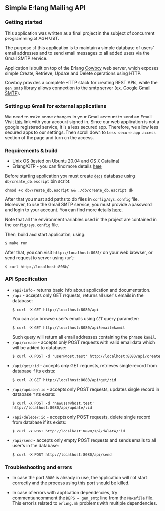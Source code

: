 ## Simple Erlang Mailing API

### Getting started

This application was written as a final project in the subject of concurrent programming at AGH UST.

The purpose of this application is to maintain a simple database of users' email addresses and to send email messages to all added users via the Gmail SMTP service.

Application is built on top of the Erlang [Cowboy](https://ninenines.eu/docs/en/cowboy/2.8/guide/) web server, which exposes simple Create, Retrieve, Update and Delete operations using HTTP.

Cowboy provides a complete HTTP stack for creating REST APIs, while the [`gen_smtp`](https://github.com/gen-smtp/gen_smtp) library allows connection to the smtp server (ex. [Google Gmail SMTP](https://support.google.com/a/answer/2956491?hl=pl)).

### Setting up Gmail for external applications

We need to make some changes in your Gmail account to send an Email. Visit [this](https://myaccount.google.com/u/4/security?pli=1) link with your account signed in.
Since our web application is not a google registered service, it is a less secured app. Therefore, we allow less secured apps to our settings.
Then scroll down to `Less secure app access` section of the page and turn on the access.


### Requirements & build

* Unix OS (tested on Ubuntu 20.04 and OS X Catalina)
* Erlang/OTP - you can find more details [here](https://www.erlang.org/)

Before starting application you must create [`dets`](https://erlang.org/doc/man/dets.html) database using `db/create_db.escript` bin script:
```
chmod +x db/create_db.escript && ./db/create_db.escript db
```

After that you must add paths to db files in `config/sys.config` file. Moreover, to use the Gmail SMTP service, you must provide a password and login to your account. You can find more details [here](https://support.google.com/accounts/answer/6010255?hl=en).

Note that all the environment variables used in the project are contained in the `config/sys.config` file.

Then, build and start application, using:
```
$ make run
```

After that, you can visit `http://localhost:8080/` on your web browser, or send request to server using `curl`:

```
$ curl http://localhost:8080/
```

### API Specification

* `/api/info` - returns basic info about application and documentation.
* `/api` - accepts only GET requests, returns all user's emails in the database:
  ```
  $ curl -X GET http://localhost:8080/api
  ```
  You can also browse user's emails using `GET` query parameter:
  ```
  $ curl -X GET http://localhost:8080/api?email=kamil
  ```
  Such query will return all email addresses containing the phrase `kamil`.
* `/api/create` - accepts only POST requests with valid email data which will be added to database:
  ```
  $ curl -X POST -d 'user@host.test' http://localhost:8080/api/create
  ```
* `/api/get/:id` - accepts only GET requests, retrieves single record from database if its exists:
  ```
  $ curl -X GET http://localhost:8080/api/get/:id
  ```
* `/api/update/:id` - accepts only POST requests, updates single record in database if its exists:
  ```
  $ curl -X POST -d 'newuser@host.test' http://localhost:8080/api/update/:id
  ```
* `/api/delete/:id` - accepts only POST requests, delete single record from database if its exists:
  ```
  $ curl -X POST http://localhost:8080/api/delete/:id
  ```
* `/api/send` - accepts only empty POST requests and sends emails to all user's in the database:
  ```
  $ curl -X POST http://localhost:8080/api/send
  ```


### Troubleshooting and errors

* In case the port `8080` is already in use, the application will not start correctly and the process using this port should be killed.

* In case of errors with application dependencies, try comment/uncomment the `DEPS = gen_smtp` line from the `Makefile` file. This error is related to `erlang.mk` problems with multiple dependencies.
